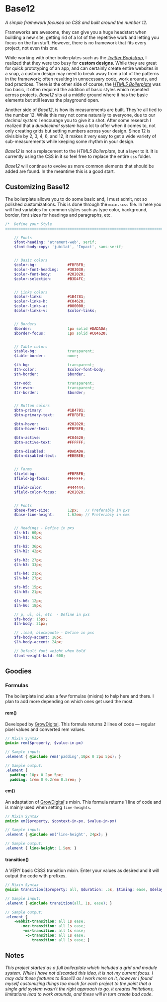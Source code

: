 # Base12
_A simple framework focused on CSS and built around the number 12._

Frameworks are awesome, they can give you a huge headstart when building a new site, getting rid of a lot of the repetitive work and letting you focus on the fun stuff. However, there is no framework that fits every project, not even this one.

While working with other boilerplates such as the [_Twitter Bootstrap_](https://github.com/twbs/bootstrap/), I realized that they were too busy for __custom designs__. While they are great for quick prototyping of an app, and can certainly create entire websites in a snap, a custom design may need to break away from a lot of the patterns in the framework; often resulting in unnecessary code, work arounds, and bad practices. There is the other side of course, the [_HTML5 Boilerplate_](https://github.com/h5bp/html5-boilerplate/) was too basic, it often required the addition of basic styles which repeated across projects. _Base12_ sits at a middle ground where it has the basic elements but still leaves the playground open.

Another side of _Base12_, is how its measurements are built. They're all tied to the number 12. While this may not come naturally to everyone, due to our _decimal system_ I encourage you to give it a shot. After some research I realized that a _duodecimal system_ has a lot to offer when it comes to, not only creating grids but setting numbers across your design. Since 12 is divisible by 2, 3, 4, 6, and 12, it makes it very easy to get a wide variety of sub-measurements while keeping some rhythm in your design.

_Base12_ is not a replacement to the _HTML5 Boilerplate_, but a  layer to it. It is currently using the CSS in it so feel free to replace the entire `css` folder.

_Base12_ will continue to evolve as more common elements that should be added are found. In the meantime this is a good start.

## Customizing Base12
The boilerplate allows you to do some basic and, I must admit, not so polished customizations. 
This is done through the `main.scss` file. In here you will find variables for common styles such as type color, background, border, font sizes for headings and paragraphs, etc.

```scss
/*  Define your Style
==================================================================================== */

    // Fonts
    $font-heading: 'atrament-web', serif;
    $font-body-copy: 'jubilat', 'Impact', sans-serif;


    // Basic colors
    $color-bg:              #FBFBFB;
    $color-font-heading:    #303030;
    $color-font-body:       #202020;
    $color-selection:       #B3D4FC;


    // Links colors
    $color-links:           #1B4781;
    $color-links-h:         #C04620;
    $color-links-a:         #000000;
    $color-links-v:         $color-links;


    // Borders 
    $border:                1px solid #DADADA;
    $border-focus:          1px solid #C04620;


    // Table colors
    $table-bg:              transparent;
    $table-border:          none;

    $th-bg:                 transparent;
    $th-color:              $color-font-body;
    $th-border:             $border;

    $tr-odd:                transparent;
    $tr-even:               transparent;
    $tr-border:             $border;


    // Button colors
    $btn-primary:           #1B4781;
    $btn-primary-text:      #FBFBFB;

    $btn-hover:             #202020;
    $btn-hover-text:        #FBFBFB;

    $btn-active:            #C04620;
    $btn-active-text:       #FFFFFF;

    $btn-disabled:          #DADADA;
    $btn-disabled-text:     #EBEBEB;


    // Forms
    $field-bg:              #FBFBFB;
    $field-bg-focus:        #FFFFFF;

    $field-color:           #444444;
    $field-color-focus:     #202020;


    // Fonts
    $base-font-size:        12px;   // Preferably in pxs
    $base-line-height:      1.62em; // Preferably in ems


    // Headings - Define in pxs
    $fs-h1: 60px; 
    $lh-h1: 63px; 

    $fs-h2: 36px; 
    $lh-h2: 42px; 

    $fs-h3: 27px; 
    $lh-h3: 33px; 

    $fs-h4: 21px; 
    $lh-h4: 27px; 

    $fs-h5: 15px; 
    $lh-h5: 21px; 

    $fs-h6: 12px; 
    $lh-h6: 18px; 

    // p, ul, ol, etc  - Define in pxs
    $fs-body: 15px;
    $lh-body: 21px;

    // .lead, blockquote - Define in pxs
    $fs-body-accent: 18px;
    $lh-body-accent: 24px;

    // Default font weight when bold
    $font-weight-bold: 600;
```

## Goodies

### Formulas
The boilerplate includes a few formulas (mixins) to help here and there. I plan to add more depending on which ones get used the most.

#### rem()
Developed by [GrowDigital](https://gist.github.com/growdigital/1778907). This formula returns 2 lines of code — regular pixel values and converted rem values.

```scss
// Mixin Syntax
@mixin rem($property, $value-in-px)

// Sample input:
.element { @include rem('padding',10px 0 2px 5px); }

// Sample output:
.element {
  padding: 10px 0 2px 5px;
  padding: 1rem 0 0.2rem 0.5rem; }
```

#### em()
An adaptation of [GrowDigital](https://gist.github.com/growdigital/1778907)'s mixin. This formula returns 1 line of code and is mainly used when setting `line-heights`.

```scss
// Mixin Syntax
@mixin em($property, $context-in-px, $value-in-px)

// Sample input:
.element { @include em('line-height', 24px); }

// Sample output:
.element { line-height: 1.5em; }
```

#### transition()
A VERY basic CSS3 transition mixin. Enter your values as desired and it will output the code with prefixes. 

```scss
// Mixin Syntax
@mixin transition($property: all, $duration: .5s, $timing: ease, $delay: null)

// Sample input:
.element { @include transition(all, 1s, ease); }

// Sample output:
.element {
    -webkit-transition: all 1s ease; 
       -moz-transition: all 1s ease; 
        -ms-transition: all 1s ease; 
         -o-transition: all 1s ease; 
            transition: all 1s ease; }
```

## Notes
_This project started as a full boilerplate which included a grid and module system. While I have not discarded this idea, it is not my current focus. I may add these features to Base12 as I work more on it, however I found myself customizing things too much for each project to the point that a single grid system wasn't the right approach to go, it creates limitations, limitations lead to work arounds, and these will in turn create bad code_. 